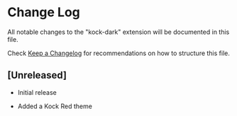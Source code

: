 # Change Log

All notable changes to the "kock-dark" extension will be documented in this file.

Check [Keep a Changelog](http://keepachangelog.com/) for recommendations on how to structure this file.

## [Unreleased]

- Initial release

- Added a Kock Red theme
